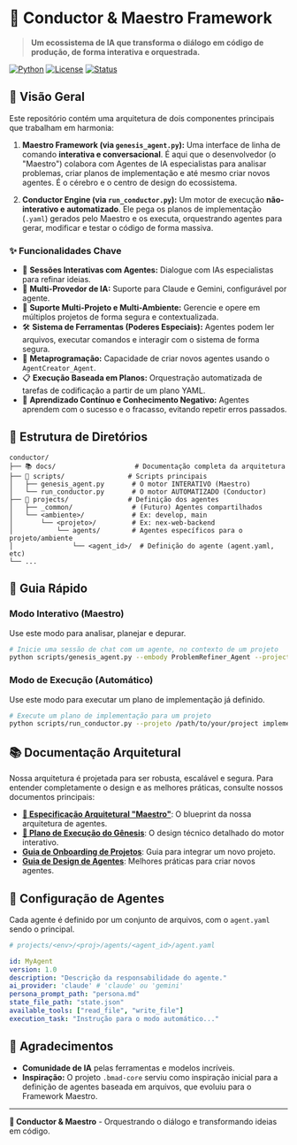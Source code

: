 # 🎼 Conductor & Maestro Framework

> **Um ecossistema de IA que transforma o diálogo em código de produção, de forma interativa e orquestrada.**

[![Python](https://img.shields.io/badge/Python-3.8+-blue.svg)](https://python.org)
[![License](https://img.shields.io/badge/License-MIT-green.svg)](LICENSE)
[![Status](https://img.shields.io/badge/Status-Production%20Ready-brightgreen.svg)]()

## 🚀 Visão Geral

Este repositório contém uma arquitetura de dois componentes principais que trabalham em harmonia:

1.  **Maestro Framework (via `genesis_agent.py`):** Uma interface de linha de comando **interativa e conversacional**. É aqui que o desenvolvedor (o "Maestro") colabora com Agentes de IA especialistas para analisar problemas, criar planos de implementação e até mesmo criar novos agentes. É o cérebro e o centro de design do ecossistema.

2.  **Conductor Engine (via `run_conductor.py`):** Um motor de execução **não-interativo e automatizado**. Ele pega os planos de implementação (`.yaml`) gerados pelo Maestro e os executa, orquestrando agentes para gerar, modificar e testar o código de forma massiva.

### ✨ Funcionalidades Chave

- 💬 **Sessões Interativas com Agentes:** Dialogue com IAs especialistas para refinar ideias.
- 🤖 **Multi-Provedor de IA:** Suporte para Claude e Gemini, configurável por agente.
- 📂 **Suporte Multi-Projeto e Multi-Ambiente:** Gerencie e opere em múltiplos projetos de forma segura e contextualizada.
- 🛠️ **Sistema de Ferramentas (Poderes Especiais):** Agentes podem ler arquivos, executar comandos e interagir com o sistema de forma segura.
- 🧬 **Metaprogramação:** Capacidade de criar novos agentes usando o `AgentCreator_Agent`.
- 📋 **Execução Baseada em Planos:** Orquestração automatizada de tarefas de codificação a partir de um plano YAML.
- 🧠 **Aprendizado Contínuo e Conhecimento Negativo:** Agentes aprendem com o sucesso e o fracasso, evitando repetir erros passados.

## 📁 Estrutura de Diretórios

```
conductor/
├── 📚 docs/                    # Documentação completa da arquitetura
├── 🚀 scripts/                # Scripts principais
│   ├── genesis_agent.py       # O motor INTERATIVO (Maestro)
│   └── run_conductor.py       # O motor AUTOMATIZADO (Conductor)
├── 🔧 projects/               # Definição dos agentes
│   ├── _common/               # (Futuro) Agentes compartilhados
│   └── <ambiente>/            # Ex: develop, main
│       └── <projeto>/         # Ex: nex-web-backend
│           └── agents/        # Agentes específicos para o projeto/ambiente
│               └── <agent_id>/  # Definição do agente (agent.yaml, etc)
└── ...
```

## 🚀 Guia Rápido

### Modo Interativo (Maestro)

Use este modo para analisar, planejar e depurar.

```bash
# Inicie uma sessão de chat com um agente, no contexto de um projeto
python scripts/genesis_agent.py --embody ProblemRefiner_Agent --project-root /path/to/your/project --repl
```

### Modo de Execução (Automático)

Use este modo para executar um plano de implementação já definido.

```bash
# Execute um plano de implementação para um projeto
python scripts/run_conductor.py --projeto /path/to/your/project implementation_plan.yaml
```

## 📚 Documentação Arquitetural

Nossa arquitetura é projetada para ser robusta, escalável e segura. Para entender completamente o design e as melhores práticas, consulte nossos documentos principais:

- **[📖 Especificação Arquitetural "Maestro"](docs/GEMINI_ARCH_SPEC.md)**: O blueprint da nossa arquitetura de agentes.
- **[🚀 Plano de Execução do Gênesis](docs/GENESIS_EXECUTION_PLAN.md)**: O design técnico detalhado do motor interativo.
- **[Guia de Onboarding de Projetos](docs/ONBOARDING_NEW_PROJECT.md)**: Guia para integrar um novo projeto.
- **[Guia de Design de Agentes](docs/AGENT_DESIGN_PATTERNS.md)**: Melhores práticas para criar novos agentes.

## 🔧 Configuração de Agentes

Cada agente é definido por um conjunto de arquivos, com o `agent.yaml` sendo o principal.

```yaml
# projects/<env>/<proj>/agents/<agent_id>/agent.yaml

id: MyAgent
version: 1.0
description: "Descrição da responsabilidade do agente."
ai_provider: 'claude' # 'claude' ou 'gemini'
persona_prompt_path: "persona.md"
state_file_path: "state.json"
available_tools: ["read_file", "write_file"]
execution_task: "Instrução para o modo automático..."
```

## 🙏 Agradecimentos

- **Comunidade de IA** pelas ferramentas e modelos incríveis.
- **Inspiração:** O projeto `.bmad-core` serviu como inspiração inicial para a definição de agentes baseada em arquivos, que evoluiu para o Framework Maestro.

---

**🎼 Conductor & Maestro** - Orquestrando o diálogo e transformando ideias em código.
